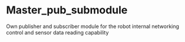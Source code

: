 # Master_pub_submodule
Own publisher and subscriber module for the robot internal networking control and sensor data reading capability 
